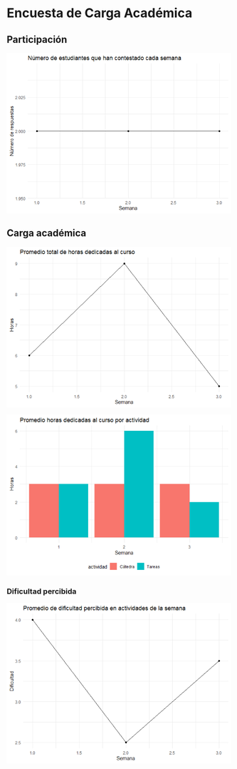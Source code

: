 Encuesta de Carga Académica
================

## Participación

![](eca_gh_files/figure-gfm/unnamed-chunk-2-1.png)<!-- -->

## Carga académica

![](eca_gh_files/figure-gfm/unnamed-chunk-3-1.png)<!-- -->

![](eca_gh_files/figure-gfm/unnamed-chunk-4-1.png)<!-- -->

### Dificultad percibida

![](eca_gh_files/figure-gfm/unnamed-chunk-5-1.png)<!-- -->
